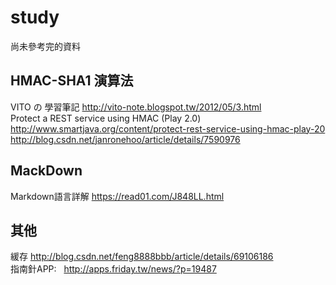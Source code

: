 # study
尚未參考完的資料  
## HMAC-SHA1 演算法
VITO の 學習筆記 http://vito-note.blogspot.tw/2012/05/3.html  
Protect a REST service using HMAC (Play 2.0) http://www.smartjava.org/content/protect-rest-service-using-hmac-play-20  
http://blog.csdn.net/janronehoo/article/details/7590976  
## MackDown
Markdown語言詳解 https://read01.com/J848LL.html  
## 其他
緩存 http://blog.csdn.net/feng8888bbb/article/details/69106186  
指南針APP:   
http://apps.friday.tw/news/?p=19487
